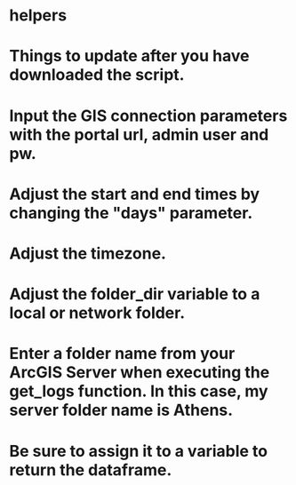 # helpers 

# Things to update after you have downloaded the script. 

# Input the GIS connection parameters with the portal url, admin user and pw. 

# Adjust the start and end times by changing the "days" parameter.

# Adjust the timezone.

# Adjust the folder_dir variable to a local or network folder.

# Enter a folder name from your ArcGIS Server when executing the get_logs function. In this case, my server folder name is Athens. 

# Be sure to assign it to a variable to return the dataframe. 
